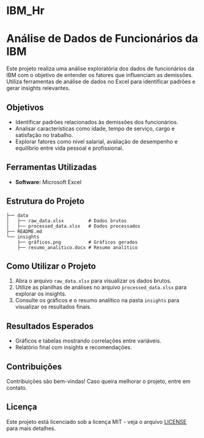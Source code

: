 # IBM_Hr
# Análise de Dados de Funcionários da IBM

Este projeto realiza uma análise exploratória dos dados de funcionários da IBM com o objetivo de entender os fatores que influenciam as demissões. Utiliza ferramentas de análise de dados no Excel para identificar padrões e gerar insights relevantes.

## Objetivos
- Identificar padrões relacionados às demissões dos funcionários.
- Analisar características como idade, tempo de serviço, cargo e satisfação no trabalho.
- Explorar fatores como nível salarial, avaliação de desempenho e equilíbrio entre vida pessoal e profissional.

## Ferramentas Utilizadas
- **Software:** Microsoft Excel

## Estrutura do Projeto
```
├── data
│   ├── raw_data.xlsx         # Dados brutos
│   ├── processed_data.xlsx   # Dados processados
├── README.md
└── insights
    ├── gráficos.png          # Gráficos gerados
    ├── resumo_analitico.docx # Resumo analítico
```

## Como Utilizar o Projeto
1. Abra o arquivo `raw_data.xlsx` para visualizar os dados brutos.
2. Utilize as planilhas de análises no arquivo `processed_data.xlsx` para explorar os insights.
3. Consulte os gráficos e o resumo analítico na pasta `insights` para visualizar os resultados finais.

## Resultados Esperados
- Gráficos e tabelas mostrando correlações entre variáveis.
- Relatório final com insights e recomendações.

## Contribuições
Contribuições são bem-vindas! Caso queira melhorar o projeto, entre em contato.

## Licença
Este projeto está licenciado sob a licença MIT - veja o arquivo [LICENSE](LICENSE) para mais detalhes.

